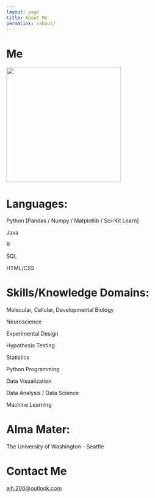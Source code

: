 ```yaml
---
layout: page
title: About Me
permalink: /about/
---
```

# Me

<img src="https://github.com/ajh1143/blob/master/images/2018.JPG" class="inline" width = 300px/><br>
# Languages:

Python [Pandas / Numpy / Matplotlib / Sci-Kit Learn]

Java

R

SQL

HTML/CSS

# Skills/Knowledge Domains:

Molecular, Cellular, Developmental Biology

Neuroscience

Experimental Design

Hypothesis Testing

Statistics

Python Programming

Data Visualization

Data Analysis / Data Science

Machine Learning 

# Alma Mater:

The University of Washington - Seattle

# Contact Me

[ajh.206@outlook.com](mailto:email@domain.com)
